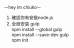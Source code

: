 --hey im chiuko--

1. 確認你有安裝node.js  
2. 全局安装 gulp  
	npm install --global gulp  
	npm install --save-dev gulp  
	npm init  

